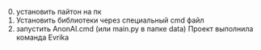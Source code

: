 0. установить пайтон на пк
1. Установить библиотеки через специальный cmd файл
2. запустить AnonAI.cmd (или main.py в папке data)
Проект выполнила команда Evrika
